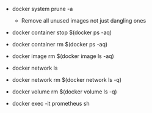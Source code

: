 
- docker system prune -a
	- Remove all unused images not just dangling ones
- docker container stop $(docker ps -aq)
- docker container rm $(docker ps -aq)
- docker image rm $(docker image ls -aq)
- docker network ls
- docker network rm $(docker network ls -q)
- docker volume rm $(docker volume ls -q)

- docker exec -it prometheus sh